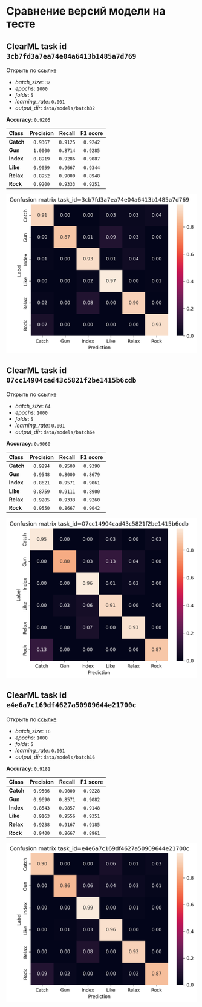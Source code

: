 # Сравнение версий модели на тесте

## ClearML task id `3cb7fd3a7ea74e04a6413b1485a7d769`
Открыть по [ссылке](http://localhost:8080/projects/405d2c44e9a74777b897911912958e84/experiments/3cb7fd3a7ea74e04a6413b1485a7d769/output/log)

- *batch_size*: `32`
- *epochs*: `1000`
- *folds*: `5`
- *learning_rate*: `0.001`
- *output_dir*: `data/models/batch32`

**Accuracy**: `0.9205` 

| Class | Precision | Recall | F1 score |
|:------|:---------:|:------:|:--------:|
| **Catch** | `0.9367` | `0.9125` | `0.9242` |
| **Gun** | `1.0000` | `0.8714` | `0.9285` |
| **Index** | `0.8919` | `0.9286` | `0.9087` |
| **Like** | `0.9059` | `0.9667` | `0.9344` |
| **Relax** | `0.8952` | `0.9000` | `0.8948` |
| **Rock** | `0.9200` | `0.9333` | `0.9251` |

![Confusion matrix](static/plots/3cb7fd3a7ea74e04a6413b1485a7d769.png)

## ClearML task id `07cc14904cad43c5821f2be1415b6cdb`
Открыть по [ссылке](http://localhost:8080/projects/405d2c44e9a74777b897911912958e84/experiments/07cc14904cad43c5821f2be1415b6cdb/output/log)

- *batch_size*: `64`
- *epochs*: `1000`
- *folds*: `5`
- *learning_rate*: `0.001`
- *output_dir*: `data/models/batch64`

**Accuracy**: `0.9060` 

| Class | Precision | Recall | F1 score |
|:------|:---------:|:------:|:--------:|
| **Catch** | `0.9294` | `0.9500` | `0.9390` |
| **Gun** | `0.9548` | `0.8000` | `0.8679` |
| **Index** | `0.8621` | `0.9571` | `0.9061` |
| **Like** | `0.8759` | `0.9111` | `0.8900` |
| **Relax** | `0.9205` | `0.9333` | `0.9260` |
| **Rock** | `0.9550` | `0.8667` | `0.9042` |

![Confusion matrix](static/plots/07cc14904cad43c5821f2be1415b6cdb.png)

## ClearML task id `e4e6a7c169df4627a50909644e21700c`
Открыть по [ссылке](http://localhost:8080/projects/405d2c44e9a74777b897911912958e84/experiments/e4e6a7c169df4627a50909644e21700c/output/log)

- *batch_size*: `16`
- *epochs*: `1000`
- *folds*: `5`
- *learning_rate*: `0.001`
- *output_dir*: `data/models/batch16`

**Accuracy**: `0.9181` 

| Class | Precision | Recall | F1 score |
|:------|:---------:|:------:|:--------:|
| **Catch** | `0.9506` | `0.9000` | `0.9228` |
| **Gun** | `0.9690` | `0.8571` | `0.9082` |
| **Index** | `0.8543` | `0.9857` | `0.9148` |
| **Like** | `0.9163` | `0.9556` | `0.9351` |
| **Relax** | `0.9238` | `0.9167` | `0.9185` |
| **Rock** | `0.9400` | `0.8667` | `0.8961` |

![Confusion matrix](static/plots/e4e6a7c169df4627a50909644e21700c.png)

